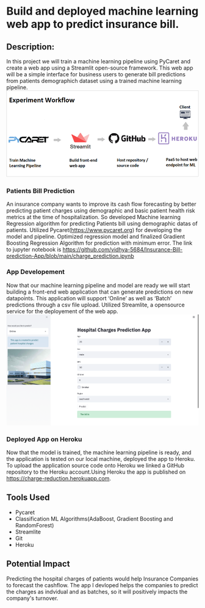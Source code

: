 # Build and deployed  machine learning web app to predict insurance bill.

## Description:
In this project we will train a machine learning pipeline using PyCaret and create a web app using a Streamlit open-source framework. This web app will be a simple interface for business users to generate bill predictions from patients demographich dataset using a trained machine learning pipeline. 
![Screenshot](workflow.png)

### Patients Bill Prediction

An insurance company wants to improve its cash flow forecasting by better predicting patient charges using demographic and basic patient health risk metrics at the time of hospitalization. So developed Machine learning Regression algorithm for predicting Patients bill using demographic datas of patients. Utilized Pycaret(https://www.pycaret.org) for developing the model and pipeline. Optimized regression model and finalized Gradient Boosting Regression Algorithm for prediction with minimum error. The link to jupyter notebook is  https://github.com/vidhya-5684/Insurance-Bill-prediction-App/blob/main/charge_prediction.ipynb

### App Developement
Now that our machine learning pipeline and model are ready we will start building a front-end web application that can generate predictions on new datapoints. This application will support ‘Online’ as well as ‘Batch’ predictions through a csv file upload. Utilized Streamlite, a opensource service for the deployement of the web app.  
![Screenshot](Screenshot.png)

### Deployed App on Heroku

Now that the model is trained, the machine learning pipeline is ready, and the application is tested on our local machine, deployed the app to Heroku. To upload the application source code onto Heroku we linked  a GitHub repository to the Heroku account.Using Heroku the app is published on https://charge-reduction.herokuapp.com.

## Tools Used

* Pycaret
* Classification ML Algorithms(AdaBoost, Gradient Boosting and RandomForest)
* Streamlite
* Git 
* Heroku

## Potential Impact
Predicting the hospital charges of patients would help Insurance Companies to forecast the cashflow. The app I devloped helps the companies to predict the charges as indvidual and as batches, so it will positively impacts the company's turnover.


